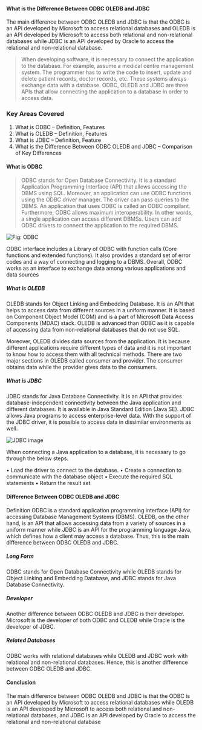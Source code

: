 #### What is the Difference Between ODBC OLEDB and JDBC

The main difference between ODBC OLEDB and JDBC is that the ODBC is an API developed by Microsoft to access relational databases 
and OLEDB is an API developed by Microsoft to access both relational and non-relational databases while JDBC is an API developed by Oracle to access the relational and non-relational database.
  
  
> When developing software, it is necessary to connect the application to the database. For example, assume a medical centre management system. The programmer has to write the code to insert, update and delete patient records, doctor records, etc. 
These systems always exchange data with a database.
ODBC, OLEDB and JDBC are three APIs that allow connecting the application to a database in order to access data.  


### Key Areas Covered
1. What is ODBC
     – Definition, Features
2. What is OLEDB
     – Definition, Features
3. What is JDBC
     – Definition, Feature
4. What is the Difference Between ODBC OLEDB and JDBC
     – Comparison of Key Differences
     
     
#### What is ODBC
> ODBC stands for Open Database Connectivity. It is a standard Application Programming Interface (API) that allows accessing the DBMS using SQL.
Moreover, an application can use ODBC functions using the ODBC driver manager. The driver can pass queries to the DBMS. An application that uses ODBC is called an ODBC compliant.
Furthermore, ODBC allows maximum interoperability. In other words, a single application can access different DBMSs. 
Users can add ODBC drivers to connect the application to the required DBMS.     


![Fig: ODBC](https://pediaa.com/wp-content/uploads/2019/02/Difference-Between-ODBC-OLEDB-and-JDBC_Figure-2.png)


ODBC interface includes a Library of ODBC with function calls (Core functions and extended functions). It also provides a standard set of error codes and a way of connecting and logging to a DBMS. Overall, ODBC works as an interface to exchange data among various applications and data sources


##### What is OLEDB
OLEDB stands for Object Linking and Embedding Database. It is an API that helps to access data from different sources in a uniform manner. It is based on Component Object Model (COM) and is a part of Microsoft Data Access Components (MDAC) stack. OLEDB is advanced than ODBC as it is capable of accessing data from non-relational databases that do not use SQL.

Moreover, OLEDB divides data sources from the application. It is because different applications require different types of data and it is not important to know how to access them with all technical methods. There are two major sections in OLEDB called consumer and provider. The consumer obtains data while the provider gives data to the consumers.

##### What is JDBC
JDBC stands for Java Database Connectivity. It is an API that provides database-independent connectivity between the Java application and different databases. It is available in Java Standard Edition (Java SE). JDBC allows Java programs to access enterprise-level data. With the support of the JDBC driver, it is possible to access data in dissimilar environments as well.



![JDBC image](https://pediaa.com/wp-content/uploads/2019/02/Difference-Between-ODBC-OLEDB-and-JDBC_Figure-1.png)


When connecting a Java application to a database, it is necessary to go through the below steps.

• Load the driver to connect to the database.
• Create a connection to communicate with the database object
• Execute the required SQL statements
• Return the result set

#### Difference Between ODBC OLEDB and JDBC
Definition
ODBC is a standard application programming interface (API) for accessing Database Management Systems (DBMS). OLEDB, on the other hand, is an API that allows accessing data from a variety of sources in a uniform manner while JDBC is an API for the programming language Java, which defines how a client may access a database. Thus, this is the main difference between ODBC OLEDB and JDBC.

##### Long Form
ODBC stands for Open Database Connectivity while OLEDB stands for Object Linking and Embedding Database, and JDBC stands for Java Database Connectivity.

##### Developer
Another difference between ODBC OLEDB and JDBC is their developer. Microsoft is the developer of both ODBC and OLEDB while Oracle is the developer of JDBC.

##### Related Databases
ODBC works with relational databases while OLEDB and JDBC work with relational and non-relational databases. Hence, this is another difference between ODBC OLEDB and JDBC.

#### Conclusion
The main difference between ODBC OLEDB and JDBC is that the ODBC is an API developed by Microsoft to access relational databases while OLEDB is an API developed by Microsoft to access both relational and non-relational databases, and JDBC is an API developed by Oracle to access the relational and non-relational database

